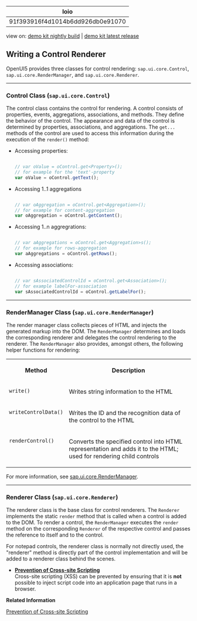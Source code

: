 <!-- loio91f393916f4d1014b6dd926db0e91070 -->

| loio |
| -----|
| 91f393916f4d1014b6dd926db0e91070 |

<div id="loio">

view on: [demo kit nightly build](https://openui5nightly.hana.ondemand.com/#/topic/91f393916f4d1014b6dd926db0e91070) | [demo kit latest release](https://openui5.hana.ondemand.com/#/topic/91f393916f4d1014b6dd926db0e91070)</div>

## Writing a Control Renderer

OpenUI5 provides three classes for control rendering: `sap.ui.core.Control`, `sap.ui.core.RenderManager`, and `sap.ui.core.Renderer`.

***

<a name="loio91f393916f4d1014b6dd926db0e91070__section_B946B1C4760F4A619D34055C49017F77"/>

### Control Class \(`sap.ui.core.Control`\)

The control class contains the control for rendering. A control consists of properties, events, aggregations, associations, and methods. They define the behavior of the control. The appearance and data of the control is determined by properties, associations, and aggregations. The `get...` methods of the control are used to access this information during the execution of the `render()` method:

-   Accessing properties:

    ```js
    
    // var oValue = oControl.get<Property>();
    // for example for the 'text'-property
    var oValue = oControl.getText();
    ```

-   Accessing 1..1 aggregations

    ```js
    
    // var oAggregation = oControl.get<Aggregation>();
    // for example for content-aggregation
    var oAggregation = oControl.getContent();
    ```

-   Accessing 1..n aggregrations:

    ```js
    
    // var aAggregations = oControl.get<Aggregation>s();
    // for example for rows-aggregation
    var aAggregations = oControl.getRows();
    ```

-   Accessing associations:

    ```js
    
    // var sAssociatedControlId = oControl.get<Association>();
    // for example labelFor-association
    var sAssociatedControlId = oControl.getLabelFor();
    ```


***

<a name="loio91f393916f4d1014b6dd926db0e91070__section_EE2A2957C19D4C6DA8E0AE811D87623A"/>

### RenderManager Class \(`sap.ui.core.RenderManager`\)

The render manager class collects pieces of HTML and injects the generated markup into the DOM. The `RenderManager` determines and loads the corresponding renderer and delegates the control rendering to the renderer. The `RenderManager` also provides, amongst others, the following helper functions for rendering:


<table>
<tr>
<th valign="top">

Method



</th>
<th valign="top">

Description



</th>
</tr>
<tr>
<td valign="top">

`write()`



</td>
<td valign="top">

Writes string information to the HTML



</td>
</tr>
<tr>
<td valign="top">

`writeControlData()` 



</td>
<td valign="top">

Writes the ID and the recognition data of the control to the HTML



</td>
</tr>
<tr>
<td valign="top">

`renderControl()` 



</td>
<td valign="top">

Converts the specified control into HTML representation and adds it to the HTML; used for rendering child controls



</td>
</tr>
</table>

For more information, see [sap.ui.core.RenderManager](https://openui5.hana.ondemand.com/#/api/sap.ui.core.RenderManager).

***

<a name="loio91f393916f4d1014b6dd926db0e91070__section_A9C3AEFF8AC94677BAE58BFF59FAE84A"/>

### Renderer Class \(`sap.ui.core.Renderer`\)

The renderer class is the base class for control renderers. The `Renderer` implements the static `render` method that is called when a control is added to the DOM. To render a control, the `RenderManager` executes the `render` method on the corresponding `Renderer` of the respective control and passes the reference to itself and to the control.

For notepad controls, the renderer class is normally not directly used, the "renderer" method is directly part of the control implementation and will be added to a renderer class behind the scenes.

-   **[Prevention of Cross-site Scripting](Prevention_of_Cross_site_Scripting_4de64e2.md "Cross-site scripting (XSS) can be prevented by ensuring that it is
			not possible to inject script code into an application page that
		runs in a browser.")**  
Cross-site scripting \(XSS\) can be prevented by ensuring that it is **not** possible to inject script code into an application page that runs in a browser.

**Related Information**  


[Prevention of Cross-site Scripting](Prevention_of_Cross_site_Scripting_4de64e2.md "Cross-site scripting (XSS) can be prevented by ensuring that it is not possible to inject script code into an application page that runs in a browser.")

